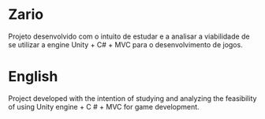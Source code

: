 # Zario

Projeto desenvolvido com o intuito de estudar e a analisar a viabilidade de se utilizar a engine Unity + C# + MVC para o desenvolvimento de jogos.

# English
Project developed with the intention of studying and analyzing the feasibility of using Unity engine + C # + MVC for game development.
